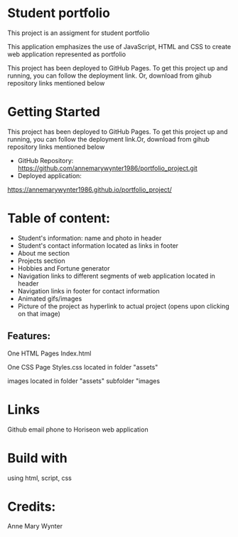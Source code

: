 # Student portfolio 
This project is an assigment for student portfolio

This application emphasizes the use of JavaScript, HTML and CSS to create web application represented as portfolio

This project has been deployed to GitHub Pages. To get this project up and running, you can follow the deployment link. Or, download from gihub repository links mentioned below

# Getting Started
This project has been deployed to GitHub Pages. To get this project up and running, you can follow the deployment link.Or, download from gihub repository links mentioned below

* GitHub Repository: https://github.com/annemarywynter1986/portfolio_project.git
* Deployed application: 

https://annemarywynter1986.github.io/portfolio_project/


# Table of content:
* Student's information: name and photo in header
* Student's contact information located as links in footer
* About me section
* Projects section
* Hobbies and Fortune generator
* Navigation links to different segments of web application located in header
* Navigation links in footer for contact information
* Animated gifs/images
* Picture of the project as hyperlink to actual project (opens upon clicking on that image)


## Features:
One HTML Pages Index.html

One CSS Page Styles.css located in folder "assets"

images located in folder "assets" subfolder "images

# Links
Github
email
phone 
to Horiseon web application

# Build with
 using html, script, css

# Credits:
Anne Mary Wynter
